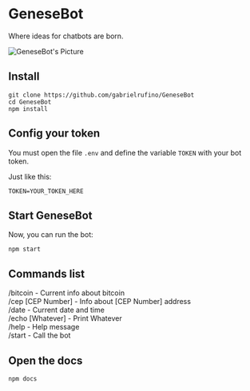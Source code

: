 # GeneseBot

Where ideas for chatbots are born.

![GeneseBot's Picture](https://cdn.pixabay.com/photo/2016/02/22/00/25/robot-1214536_960_720.png)

## Install

```
git clone https://github.com/gabrielrufino/GeneseBot
cd GeneseBot
npm install
```

## Config your token
You must open the file <code>.env</code> and define the variable <code>TOKEN</code> with your bot token.

Just like this:
```
TOKEN=YOUR_TOKEN_HERE
```

## Start GeneseBot

Now, you can run the bot:
```
npm start
```

## Commands list

/bitcoin - Current info about bitcoin<br>
/cep [CEP Number] - Info about [CEP Number] address<br>
/date - Current date and time<br>
/echo [Whatever] - Print Whatever<br>
/help - Help message<br>
/start - Call the bot<br>

## Open the docs

```
npm docs
```
